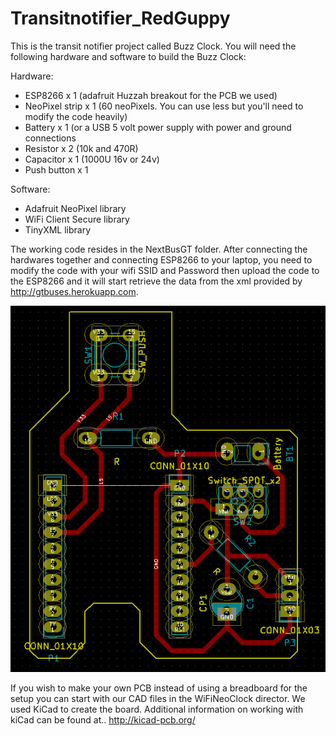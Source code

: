 # Transitnotifier_RedGuppy

This is the transit notifier project called Buzz Clock.
You will need the following hardware and software to build the Buzz Clock: 

Hardware:
<ul>
<li>ESP8266 x 1 (adafruit Huzzah breakout for the PCB we used)</li> 
<li>NeoPixel strip x 1 (60 neoPixels.  You can use less but you'll need to modify the code heavily)</li>
<li>Battery x 1 (or a USB 5 volt power supply with power and ground connections</li>
<li>Resistor x 2 (10k and 470R)</li>
<li>Capacitor x 1 (1000U 16v or 24v) </li>
<li>Push button x 1</li>
</ul>

Software:
<ul>
<li>Adafruit NeoPixel library</li>
<li>WiFi Client Secure library</li>
<li>TinyXML library</li>
</ul>

The working code resides in the NextBusGT folder. After connecting the hardwares together and connecting ESP8266 to your laptop, you need to modify the code with your wifi SSID and Password then upload the code to the ESP8266 and it will start retrieve the data from the xml provided by http://gtbuses.herokuapp.com.

![alt tag](https://github.com/ID6763Fall2016/Transitnotifier_RedGuppy/blob/master/pcb.PNG)

If you wish to make your own PCB instead of using a breadboard for the setup you can start with our CAD files in the WiFiNeoClock director.  We used KiCad to create the board.  Additional information on working with kiCad can be found at..
http://kicad-pcb.org/
